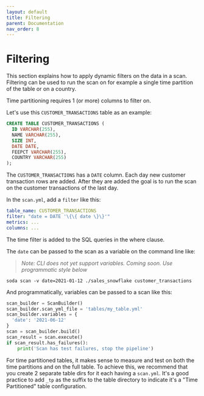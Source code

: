 ```yaml
---
layout: default
title: Filtering
parent: Documentation
nav_order: 8
---
```


# Filtering

This section explains how to apply dynamic filters on the data in a scan.  Filtering can be 
used to run the scan on for example a single time partition of the table or on a country.

Time partitioning requires 1 (or more) columns to filter on.

Let's use this `CUSTOMER_TRANSACTIONS` table as an example:

```sql
CREATE TABLE CUSTOMER_TRANSACTIONS (
  ID VARCHAR(255),
  NAME VARCHAR(255),
  SIZE INT,
  DATE DATE,
  FEEPCT VARCHAR(255),
  COUNTRY VARCHAR(255)
);
```

The `CUSTOMER_TRANSACTIONS` has a `DATE` column.  Each day new customer transaction
rows are added.  After they are added the goal is to run the scan on the customer
transactions of the last day.

In the `scan.yml`, add a `filter` like this:

```yaml
table_name: CUSTOMER_TRANSACTIONS
filter: "date = DATE '\{\{ date \}\}'"
metrics: ...
columns: ...
```

The time filter is added to the SQL queries in the where clause.

The `date` can be passed to the scan as a variable on the command line like:

> _Note: CLI does not yet support variables. Coming soon.  Use programmatic style below_
```
soda scan -v date=2021-01-12 ./sales_snowflake customer_transactions
```

And programmatically, variables can be passed to a scan like this:
```python
scan_builder = ScanBuilder()
scan_builder.scan_yml_file = 'tables/my_table.yml'
scan_builder.variables = {
  'date': '2021-06-12'
}
scan = scan_builder.build()
scan_result = scan.execute()
if scan_result.has_failures():
    print('Scan has test failures, stop the pipeline')
```

For time partitioned tables, it makes sense to measure and test on both
the time partitions and on the full table.  To achieve this, we recommend
that you create 2 separate table dirs for it each having a `scan.yml`.
It's a good practice to add `_tp` as the suffix to the table
directory to indicate it's a "Time Partitioned" table configuration.